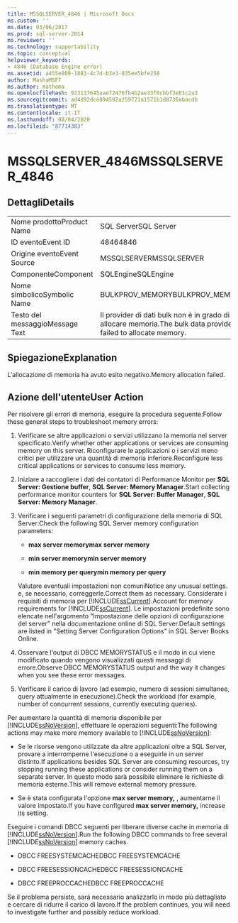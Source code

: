 ```yaml
---
title: MSSQLSERVER_4846 | Microsoft Docs
ms.custom: ''
ms.date: 03/06/2017
ms.prod: sql-server-2014
ms.reviewer: ''
ms.technology: supportability
ms.topic: conceptual
helpviewer_keywords:
- 4846 (Database Engine error)
ms.assetid: a455e809-1883-4c7d-b3e3-835ee5bfe258
author: MashaMSFT
ms.author: mathoma
ms.openlocfilehash: 923137645aae72476fb4b2ae33f0cbbf3e81c2a3
ms.sourcegitcommit: ad4d92dce894592a259721a1571b1d8736abacdb
ms.translationtype: MT
ms.contentlocale: it-IT
ms.lasthandoff: 08/04/2020
ms.locfileid: "87714383"
---
```

# <a name="mssqlserver_4846"></a><span data-ttu-id="d0738-102">MSSQLSERVER_4846</span><span class="sxs-lookup"><span data-stu-id="d0738-102">MSSQLSERVER_4846</span></span>
    
## <a name="details"></a><span data-ttu-id="d0738-103">Dettagli</span><span class="sxs-lookup"><span data-stu-id="d0738-103">Details</span></span>  
  
|||  
|-|-|  
|<span data-ttu-id="d0738-104">Nome prodotto</span><span class="sxs-lookup"><span data-stu-id="d0738-104">Product Name</span></span>|<span data-ttu-id="d0738-105">SQL Server</span><span class="sxs-lookup"><span data-stu-id="d0738-105">SQL Server</span></span>|  
|<span data-ttu-id="d0738-106">ID evento</span><span class="sxs-lookup"><span data-stu-id="d0738-106">Event ID</span></span>|<span data-ttu-id="d0738-107">4846</span><span class="sxs-lookup"><span data-stu-id="d0738-107">4846</span></span>|  
|<span data-ttu-id="d0738-108">Origine evento</span><span class="sxs-lookup"><span data-stu-id="d0738-108">Event Source</span></span>|<span data-ttu-id="d0738-109">MSSQLSERVER</span><span class="sxs-lookup"><span data-stu-id="d0738-109">MSSQLSERVER</span></span>|  
|<span data-ttu-id="d0738-110">Componente</span><span class="sxs-lookup"><span data-stu-id="d0738-110">Component</span></span>|<span data-ttu-id="d0738-111">SQLEngine</span><span class="sxs-lookup"><span data-stu-id="d0738-111">SQLEngine</span></span>|  
|<span data-ttu-id="d0738-112">Nome simbolico</span><span class="sxs-lookup"><span data-stu-id="d0738-112">Symbolic Name</span></span>|<span data-ttu-id="d0738-113">BULKPROV_MEMORY</span><span class="sxs-lookup"><span data-stu-id="d0738-113">BULKPROV_MEMORY</span></span>|  
|<span data-ttu-id="d0738-114">Testo del messaggio</span><span class="sxs-lookup"><span data-stu-id="d0738-114">Message Text</span></span>|<span data-ttu-id="d0738-115">Il provider di dati bulk non è in grado di allocare memoria.</span><span class="sxs-lookup"><span data-stu-id="d0738-115">The bulk data provider failed to allocate memory.</span></span>|  
  
## <a name="explanation"></a><span data-ttu-id="d0738-116">Spiegazione</span><span class="sxs-lookup"><span data-stu-id="d0738-116">Explanation</span></span>  
 <span data-ttu-id="d0738-117">L'allocazione di memoria ha avuto esito negativo.</span><span class="sxs-lookup"><span data-stu-id="d0738-117">Memory allocation failed.</span></span>  
  
## <a name="user-action"></a><span data-ttu-id="d0738-118">Azione dell'utente</span><span class="sxs-lookup"><span data-stu-id="d0738-118">User Action</span></span>  
 <span data-ttu-id="d0738-119">Per risolvere gli errori di memoria, eseguire la procedura seguente:</span><span class="sxs-lookup"><span data-stu-id="d0738-119">Follow these general steps to troubleshoot memory errors:</span></span>  
  
1.  <span data-ttu-id="d0738-120">Verificare se altre applicazioni o servizi utilizzano la memoria nel server specificato.</span><span class="sxs-lookup"><span data-stu-id="d0738-120">Verify whether other applications or services are consuming memory on this server.</span></span> <span data-ttu-id="d0738-121">Riconfigurare le applicazioni o i servizi meno critici per utilizzare una quantità di memoria inferiore.</span><span class="sxs-lookup"><span data-stu-id="d0738-121">Reconfigure less critical applications or services to consume less memory.</span></span>  
  
2.  <span data-ttu-id="d0738-122">Iniziare a raccogliere i dati dei contatori di Performance Monitor per **SQL Server: Gestione buffer**, **SQL Server: Memory Manager**.</span><span class="sxs-lookup"><span data-stu-id="d0738-122">Start collecting performance monitor counters for **SQL Server: Buffer Manager**, **SQL Server: Memory Manager**.</span></span>  
  
3.  <span data-ttu-id="d0738-123">Verificare i seguenti parametri di configurazione della memoria di SQL Server:</span><span class="sxs-lookup"><span data-stu-id="d0738-123">Check the following SQL Server memory configuration parameters:</span></span>  
  
    -   <span data-ttu-id="d0738-124">**max server memory**</span><span class="sxs-lookup"><span data-stu-id="d0738-124">**max server memory**</span></span>  
  
    -   <span data-ttu-id="d0738-125">**min server memory**</span><span class="sxs-lookup"><span data-stu-id="d0738-125">**min server memory**</span></span>  
  
    -   <span data-ttu-id="d0738-126">**min memory per query**</span><span class="sxs-lookup"><span data-stu-id="d0738-126">**min memory per query**</span></span>  
  
     <span data-ttu-id="d0738-127">Valutare eventuali impostazioni non comuni</span><span class="sxs-lookup"><span data-stu-id="d0738-127">Notice any unusual settings.</span></span> <span data-ttu-id="d0738-128">e, se necessario, correggerle.</span><span class="sxs-lookup"><span data-stu-id="d0738-128">Correct them as necessary.</span></span> <span data-ttu-id="d0738-129">Considerare i requisiti di memoria per [!INCLUDE[ssCurrent](../../includes/sscurrent-md.md)].</span><span class="sxs-lookup"><span data-stu-id="d0738-129">Account for memory requirements for [!INCLUDE[ssCurrent](../../includes/sscurrent-md.md)].</span></span> <span data-ttu-id="d0738-130">Le impostazioni predefinite sono elencate nell'argomento "Impostazione delle opzioni di configurazione del server" nella documentazione online di SQL Server.</span><span class="sxs-lookup"><span data-stu-id="d0738-130">Default settings are listed in "Setting Server Configuration Options" in SQL Server Books Online.</span></span>  
  
4.  <span data-ttu-id="d0738-131">Osservare l'output di DBCC MEMORYSTATUS e il modo in cui viene modificato quando vengono visualizzati questi messaggi di errore.</span><span class="sxs-lookup"><span data-stu-id="d0738-131">Observe DBCC MEMORYSTATUS output and the way it changes when you see these error messages.</span></span>  
  
5.  <span data-ttu-id="d0738-132">Verificare il carico di lavoro (ad esempio, numero di sessioni simultanee, query attualmente in esecuzione).</span><span class="sxs-lookup"><span data-stu-id="d0738-132">Check the workload (for example, number of concurrent sessions, currently executing queries).</span></span>  
  
 <span data-ttu-id="d0738-133">Per aumentare la quantità di memoria disponibile per [!INCLUDE[ssNoVersion](../../includes/ssnoversion-md.md)], effettuare le operazioni seguenti:</span><span class="sxs-lookup"><span data-stu-id="d0738-133">The following actions may make more memory available to [!INCLUDE[ssNoVersion](../../includes/ssnoversion-md.md)]:</span></span>  
  
-   <span data-ttu-id="d0738-134">Se le risorse vengono utilizzate da altre applicazioni oltre a SQL Server, provare a interromperne l'esecuzione o a eseguirle in un server distinto.</span><span class="sxs-lookup"><span data-stu-id="d0738-134">If applications besides SQL Server are consuming resources, try stopping running these applications or consider running them on a separate server.</span></span> <span data-ttu-id="d0738-135">In questo modo sarà possibile eliminare le richieste di memoria esterne.</span><span class="sxs-lookup"><span data-stu-id="d0738-135">This will remove external memory pressure.</span></span>  
  
-   <span data-ttu-id="d0738-136">Se è stata configurata l'opzione **max server memory,** , aumentarne il valore impostato.</span><span class="sxs-lookup"><span data-stu-id="d0738-136">If you have configured **max server memory,** increase its setting.</span></span>  
  
 <span data-ttu-id="d0738-137">Eseguire i comandi DBCC seguenti per liberare diverse cache in memoria di [!INCLUDE[ssNoVersion](../../includes/ssnoversion-md.md)].</span><span class="sxs-lookup"><span data-stu-id="d0738-137">Run the following DBCC commands to free several [!INCLUDE[ssNoVersion](../../includes/ssnoversion-md.md)] memory caches.</span></span>  
  
-   <span data-ttu-id="d0738-138">DBCC FREESYSTEMCACHE</span><span class="sxs-lookup"><span data-stu-id="d0738-138">DBCC FREESYSTEMCACHE</span></span>  
  
-   <span data-ttu-id="d0738-139">DBCC FREESESSIONCACHE</span><span class="sxs-lookup"><span data-stu-id="d0738-139">DBCC FREESESSIONCACHE</span></span>  
  
-   <span data-ttu-id="d0738-140">DBCC FREEPROCCACHE</span><span class="sxs-lookup"><span data-stu-id="d0738-140">DBCC FREEPROCCACHE</span></span>  
  
 <span data-ttu-id="d0738-141">Se il problema persiste, sarà necessario analizzarlo in modo più dettagliato e cercare di ridurre il carico di lavoro.</span><span class="sxs-lookup"><span data-stu-id="d0738-141">If the problem continues, you will need to investigate further and possibly reduce workload.</span></span>  
  
  
